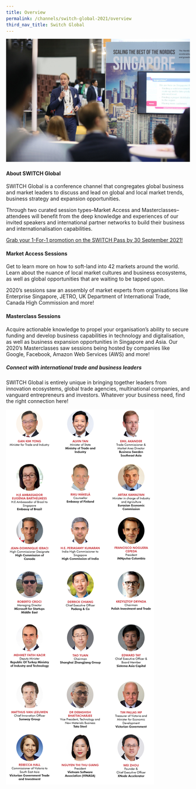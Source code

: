 ```yaml
---
title: Overview
permalink: /channels/switch-global-2021/overview
third_nav_title: Switch Global
---
```

![](/images/SWITCH%20Global%201.jpg)
#### About SWITCH Global
SWITCH Global is a conference channel that congregates global business and market leaders to discuss and lead on global and local market trends, business strategy and expansion opportunities.

Through two curated session types–Market Access and Masterclasses–attendees will benefit from the deep knowledge and experiences of our invited speakers and international partner networks to build their business and internationalisation capabilities.

[Grab your 1-For-1 promotion on the SWITCH Pass by 30 September 2021!](https://events.hubilo.com/switchsg/register)

#### Market Access Sessions
Get to learn more on how to soft-land into 42 markets around the world. Learn about the nuance of local market cultures and business ecosystems, as well as global opportunities that are waiting to be tapped upon. 

2020’s sessions saw an assembly of market experts from organisations like Enterprise Singapore, JETRO, UK Department of International Trade, Canada High Commission and more!

#### Masterclass Sessions
Acquire actionable knowledge to propel your organisation’s ability to secure funding and develop business capabilities in technology and digitalisation, as well as business expansion opportunities in Singapore and Asia. Our 2020’s Masterclasses saw sessions being hosted by companies like Google, Facebook, Amazon Web Services (AWS) and more!

##### Connect with international trade and business leaders

SWITCH Global is entirely unique in bringing together leaders from innovation ecosystems, global trade agencies, multinational companies, and vanguard entrepreneurs and investors. Whatever your business need, find the right connection here!

![SWITCH 2021 Speakers](/images/SWITCH_2021_Speakers_Global_Overview_Highlights_v2.png)
